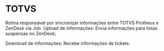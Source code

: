 # TOTVS
Rotina responsável por sincronizar informações entre TOTVS Protheus e ZenDesk  via Job.
Upload de informações:
Envia informações para listas suspensas no ZenDesk;

Download de informações:
Recebe informações de tickets.
